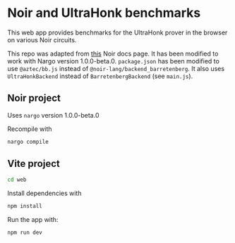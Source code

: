 # Noir and UltraHonk benchmarks

This web app provides benchmarks for the UltraHonk prover in the browser on various Noir circuits.

This repo was adapted from
[this](https://noir-lang.org/docs/tutorials/noirjs_app) Noir docs page. It has
been modified to work with Nargo version 1.0.0-beta.0. `package.json` has been
modified to use `@aztec/bb.js` instead of `@noir-lang/backend_barretenberg`. It
also uses `UltraHonkBackend` instead of `BarretenbergBackend` (see `main.js`).

## Noir project

Uses `nargo` version 1.0.0-beta.0

Recompile with

```bash
nargo compile
```

## Vite project

```bash
cd web
```

Install dependencies with

```bash
npm install
```

Run the app with:

```bash
npm run dev
```
